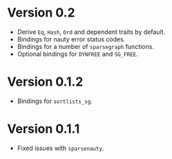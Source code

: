 # Version 0.2

- Derive `Eq`, `Hash`, `Ord` and dependent traits by default.
- Bindings for nauty error status codes.
- Bindings for a number of `sparsegraph` functions.
- Optional bindings for `DYNFREE` and `SG_FREE`.

# Version 0.1.2

- Bindings for `sortlists_sg`.

# Version 0.1.1

- Fixed issues with `sparsenauty`.
